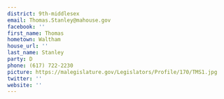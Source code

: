 ```yaml
---
district: 9th-middlesex
email: Thomas.Stanley@mahouse.gov
facebook: ''
first_name: Thomas
hometown: Waltham
house_url: ''
last_name: Stanley
party: D
phone: (617) 722-2230
picture: https://malegislature.gov/Legislators/Profile/170/TMS1.jpg
twitter: ''
website: ''
---
```

